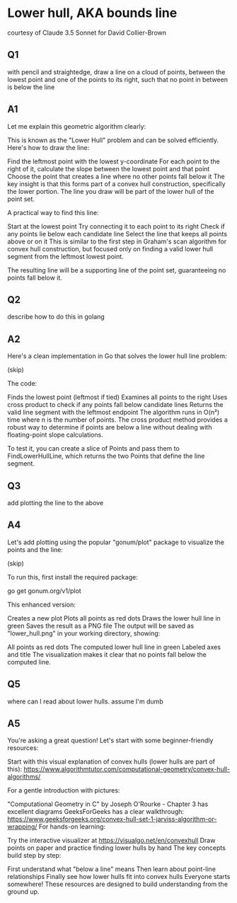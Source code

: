 # Lower hull, AKA bounds line

courtesy of Claude 3.5 Sonnet
for David Collier-Brown

## Q1
with pencil and straightedge, draw a line on a cloud of points,  between the lowest point and one of the points to its right, such that no point in between is below the line


## A1
Let me explain this geometric algorithm clearly:

This is known as the "Lower Hull" problem and can be solved efficiently. Here's how to draw the line:

Find the leftmost point with the lowest y-coordinate
For each point to the right of it, calculate the slope between the lowest point and that point
Choose the point that creates a line where no other points fall below it
The key insight is that this forms part of a convex hull construction, specifically the lower portion. The line you draw will be part of the lower hull of the point set.

A practical way to find this line:

Start at the lowest point
Try connecting it to each point to its right
Check if any points lie below each candidate line
Select the line that keeps all points above or on it
This is similar to the first step in Graham's scan algorithm for convex hull construction, but focused only on finding a valid lower hull segment from the leftmost lowest point.

The resulting line will be a supporting line of the point set, guaranteeing no points fall below it.

## Q2 
describe how to do this in golang

## A2
Here's a clean implementation in Go that solves the lower hull line problem:

(skip)



The code:

Finds the lowest point (leftmost if tied)
Examines all points to the right
Uses cross product to check if any points fall below candidate lines
Returns the valid line segment with the leftmost endpoint
The algorithm runs in O(n²) time where n is the number of points. The cross product method provides a robust way to determine if points are below a line without dealing with floating-point slope calculations.

To test it, you can create a slice of Points and pass them to FindLowerHullLine, which returns the two Points that define the line segment.

## Q3
add plotting the line to the above

## A4
Let's add plotting using the popular "gonum/plot" package to visualize the points and the line:

(skip)

To run this, first install the required package:

go get gonum.org/v1/plot

This enhanced version:

Creates a new plot
Plots all points as red dots
Draws the lower hull line in green
Saves the result as a PNG file
The output will be saved as "lower_hull.png" in your working directory, showing:

All points as red dots
The computed lower hull line in green
Labeled axes and title
The visualization makes it clear that no points fall below the computed line.

## Q5
where can I read about lower hulls. assume I'm dumb

## A5
You're asking a great question! Let's start with some beginner-friendly resources:

Start with this visual explanation of convex hulls (lower hulls are part of this): https://www.algorithmtutor.com/computational-geometry/convex-hull-algorithms/

For a gentle introduction with pictures:

"Computational Geometry in C" by Joseph O'Rourke - Chapter 3 has excellent diagrams
GeeksForGeeks has a clear walkthrough: https://www.geeksforgeeks.org/convex-hull-set-1-jarviss-algorithm-or-wrapping/
For hands-on learning:

Try the interactive visualizer at https://visualgo.net/en/convexhull
Draw points on paper and practice finding lower hulls by hand
The key concepts build step by step:

First understand what "below a line" means
Then learn about point-line relationships
Finally see how lower hulls fit into convex hulls
Everyone starts somewhere! These resources are designed to build understanding from the ground up.


